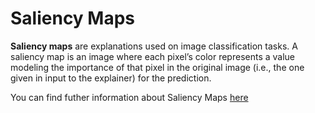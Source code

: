 # Saliency Maps

**Saliency maps** are explanations used on image classification tasks. A saliency map is an image where each pixel’s color represents a value modeling the importance of that pixel in the original image (i.e., the one given in input to the explainer) for the prediction.

You can find futher information about Saliency Maps [here](../../Transparency/saliency_maps.md)
